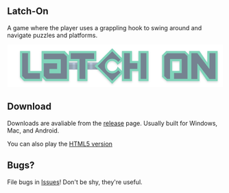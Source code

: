 Latch-On
--------
A game where the player uses a grappling hook to swing around and navigate puzzles and platforms.

![Latch-On](https://raw.githubusercontent.com/NotWoods/latch-on/master/Assets/Static%20Assets/Sprites/UI/Logo.png)

## Download
Downloads are avaliable from the [release](https://github.com/NotWoods/latch-on/releases) page.
Usually built for Windows, Mac, and Android.

You can also play the [HTML5 version](latch-on-HTML5/)

## Bugs?
File bugs in [Issues](https://github.com/NotWoods/latch-on/issues)! Don't be shy, they're useful.
